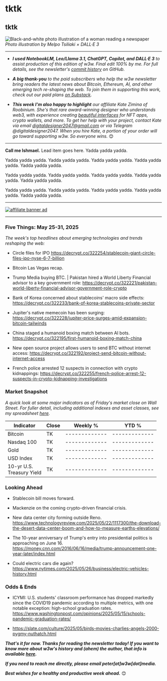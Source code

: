 # tktk
## tktk

![Black-and-white photo illustration of a woman reading a newspaper](https://w3w.news/img/newsreader-illo-melpo-tsiliaki-DALLE3-1920.jpg)
*Photo illustration by Melpo Tsiliaki × DALL·E 3*

<hr>

- _**I used NotebookLM, Leo/Llama 3.1, ChatGPT, Copilot, and DALL·E 3** to assist production of this edition of w3w. Final edit 100% by me. For full details, see the newsletter's [commit history](https://github.com/peteramckay/w3wnewsletter/commits) on GitHub._ <!-- Edit listed AIs as needed before final publication. -->

- _**A big thank-you** to the paid subscribers who help the w3w newsletter bring readers the latest news about Bitcoin, Ethereum, AI, and other emerging tech re-shaping the web. To join them in supporting this work, check out our paid plans [on Substack](https://w3wnews.substack.com/subscribe)._

- _**This week I'm also happy to highlight** our affiliate Kate Zimina of Roobinium. She's that rare award-winning designer who understands web3, with experience creating [beautiful interfaces](https://dribbble.com/roobinium) for NFT apps, crypto wallets, and more. To get her help with your project, contact Kate via email digitaldesigner2047@gmail.com or via Telegram @digitaldesigner2047. When you hire Kate, a portion of your order will go toward supporting w3w. So everyone wins._ 😊

<hr>

**Call me Ishmael.** Lead item goes here. Yadda yadda yadda.

<!--

Some early possibilities:

- AIGADGETS: Followup to last week's post about OpenAI/Ive digital companion in the works. Consumer appetite for AI is kinda spotty, the blockbuster ChatGPT launch notwithstanding. This wasn't the case with the iPod or iPhone. Wrap in data, previous attempts at "third devices," smart speakers, watches, metaverse, etc.

- STABLECOINS: Yeah, they sound boring. But they're becoming really important. Could be a good quick hit.

- TK:

-->

 Yadda yadda yadda. Yadda yadda yadda. Yadda yadda yadda. Yadda yadda yadda. Yadda yadda yadda.

 Yadda yadda yadda. Yadda yadda yadda. Yadda yadda yadda. Yadda yadda yadda. Yadda yadda yadda.

 Yadda yadda yadda. Yadda yadda yadda. Yadda yadda yadda. Yadda yadda yadda. Yadda yadda yadda.

 <hr>

 [![affiliate banner ad](https://w3w.news/img/affiliate-kz-letter.png)](
 https://dribbble.com/roobinium)

 <hr>

### Five Things: May 25-31, 2025

*The week's top headlines about emerging technologies and trends reshaping the web:*

- Circle files for IPO https://decrypt.co/322254/stablecoin-giant-circle-files-ipo-nyse-6-7-billion

- Bitcoin Las Vegas recap. <!-- Link TK -->

- Trump Media buying BTC. <!-- Link TK --> | Pakistan hired a World Liberty Financial advisor to a key government role: https://decrypt.co/322221/pakistan-world-liberty-financial-advisor-government-role-crypto

- Bank of Korea concerned about stablecoins' macro side effects: https://decrypt.co/322233/bank-of-korea-stablecoins-private-sector

- Jupiter's native memecoin has been surging: https://decrypt.co/322228/jupiter-price-surges-amid-expansion-bitcoin-tailwinds

- China staged a humanoid boxing match between AI bots. https://decrypt.co/322195/first-humanoid-boxing-match-china

- New open source project allows users to send BTC without internet access: https://decrypt.co/322192/project-send-bitcoin-without-internet-access

- French police arrested 12 suspects in connection with crypto kidnappings: https://decrypt.co/322255/french-police-arrest-12-suspects-in-crypto-kidnapping-investigations

### Market Snapshot

<!-- Preliminary formatting, data in the table below for now. Update after Friday's close in NY... -->

*A quick look at some major indicators as of Friday's market close on Wall Street. For fuller detail, including additional indexes and asset classes, see my spreadsheet [here](https://docs.google.com/spreadsheets/d/11XuSerOv1DG7vFWAkwoXehOe4G4xDMm6LSNL7SAL4vA/edit?usp=sharing).*

| Indicator     | Close         |  Weekly %     |  YTD %       
| ------------- | ------------- | ------------- | ------------- |
| Bitcoin       | TK | ------------- | ------------- |
| Nasdaq 100    | TK | ------------- | ------------- |
| Gold          | TK | ------------- | ------------- |
| USD Index     | TK | ------------- | ------------- |
| 10-yr U.S.<br> Treasury Yield | TK | ------------- | ------------- |

### Looking Ahead

- Stablecoin bill moves forward. <!-- Link TK -->

- Mackenzie on the coming crypto-driven financial crisis. <!-- link TK -->

- New data center city forming outside Reno. https://www.technologyreview.com/2025/05/22/1117300/the-download-the-desert-data-center-boom-and-how-to-measure-earths-elevations/

- The 10-year anniversary of Trump's entry into presidential politics is approaching on June 16. https://money.cnn.com/2016/06/16/media/trump-announcement-one-year-later/index.html

- Could electric cars die again? https://www.nytimes.com/2025/05/26/business/electric-vehicles-history.html <!-- Need cleaned up version... -->

### Odds & Ends

- ICYMI: U.S. students' classroom performance has dropped markedly since the COVID19 pandemic according to multiple metrics, with one notable exception: high-school graduation rates. https://www.washingtonpost.com/opinions/2025/05/15/schools-pandemic-graduation-rates/

- https://slate.com/culture/2025/05/birds-movies-charlies-angels-2000-pygmy-nuthatch.html

_**That's it for now. Thanks for reading the newsletter today! If you want to know more about w3w's history and (ahem) the author, that info is available [here](https://w3wnews.substack.com/about).**_

_**If you need to reach me directly, please email peter[at]w3w[dot]media.**_

_**Best wishes for a healthy and productive week ahead.**_ 😊
